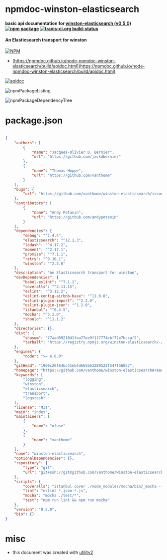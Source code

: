 # npmdoc-winston-elasticsearch

#### basic api documentation for  [winston-elasticsearch (v0.5.0)](https://github.com/vanthome/winston-elasticsearch#readme)  [![npm package](https://img.shields.io/npm/v/npmdoc-winston-elasticsearch.svg?style=flat-square)](https://www.npmjs.org/package/npmdoc-winston-elasticsearch) [![travis-ci.org build-status](https://api.travis-ci.org/npmdoc/node-npmdoc-winston-elasticsearch.svg)](https://travis-ci.org/npmdoc/node-npmdoc-winston-elasticsearch)

#### An Elasticsearch transport for winston

[![NPM](https://nodei.co/npm/winston-elasticsearch.png?downloads=true&downloadRank=true&stars=true)](https://www.npmjs.com/package/winston-elasticsearch)

- [https://npmdoc.github.io/node-npmdoc-winston-elasticsearch/build/apidoc.html](https://npmdoc.github.io/node-npmdoc-winston-elasticsearch/build/apidoc.html)

[![apidoc](https://npmdoc.github.io/node-npmdoc-winston-elasticsearch/build/screenCapture.buildCi.browser.%252Ftmp%252Fbuild%252Fapidoc.html.png)](https://npmdoc.github.io/node-npmdoc-winston-elasticsearch/build/apidoc.html)

![npmPackageListing](https://npmdoc.github.io/node-npmdoc-winston-elasticsearch/build/screenCapture.npmPackageListing.svg)

![npmPackageDependencyTree](https://npmdoc.github.io/node-npmdoc-winston-elasticsearch/build/screenCapture.npmPackageDependencyTree.svg)



# package.json

```json

{
    "authors": [
        {
            "name": "Jacques-Olivier D. Bernier",
            "url": "https://github.com/jackdbernier"
        },
        {
            "name": "Thomas Hoppe",
            "url": "https://github.com/vanthome"
        }
    ],
    "bugs": {
        "url": "https://github.com/vanthome/winston-elasticsearch/issues"
    },
    "contributors": [
        {
            "name": "Andy Potanin",
            "url": "https://github.com/andypotanin"
        }
    ],
    "dependencies": {
        "debug": "^2.4.4",
        "elasticsearch": "^12.1.3",
        "lodash": "^4.17.2",
        "moment": "^2.17.1",
        "promise": "^7.1.1",
        "retry": "^0.10.1",
        "winston": "^2.3.0"
    },
    "description": "An Elasticsearch transport for winston",
    "devDependencies": {
        "babel-eslint": "^7.1.1",
        "coveralls": "^2.11.15",
        "eslint": "^3.12.2",
        "eslint-config-airbnb-base": "^11.0.0",
        "eslint-plugin-import": "^2.2.0",
        "eslint-plugin-json": "^1.2.0",
        "istanbul": "^0.4.5",
        "mocha": "^3.2.0",
        "should": "^11.1.2"
    },
    "directories": {},
    "dist": {
        "shasum": "77aad5921041fea77ee9f1f7774ebf72e7bccaf2",
        "tarball": "https://registry.npmjs.org/winston-elasticsearch/-/winston-elasticsearch-0.5.0.tgz"
    },
    "engines": {
        "node": ">= 6.0.0"
    },
    "gitHead": "1909c20f64bc41eb4d665b63289522f547f56057",
    "homepage": "https://github.com/vanthome/winston-elasticsearch#readme",
    "keywords": [
        "logging",
        "winston",
        "elasticsearch",
        "transport",
        "logstash"
    ],
    "license": "MIT",
    "main": "index",
    "maintainers": [
        {
            "name": "nfuse"
        },
        {
            "name": "vanthome"
        }
    ],
    "name": "winston-elasticsearch",
    "optionalDependencies": {},
    "repository": {
        "type": "git",
        "url": "git+ssh://git@github.com/vanthome/winston-elasticsearch.git"
    },
    "scripts": {
        "coveralls": "istanbul cover ./node_modules/mocha/bin/_mocha --report lcovonly -- -R spec ./test/*",
        "lint": "eslint *.json *.js",
        "mocha": "mocha ./test/*",
        "test": "npm run lint && npm run mocha"
    },
    "version": "0.5.0",
    "bin": {}
}
```



# misc
- this document was created with [utility2](https://github.com/kaizhu256/node-utility2)
